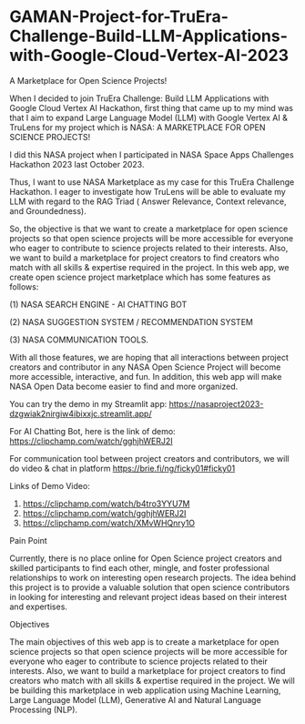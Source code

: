 # GAMAN-Project-for-TruEra-Challenge-Build-LLM-Applications-with-Google-Cloud-Vertex-AI-2023
A Marketplace for Open Science Projects!  

When I decided to join TruEra Challenge: Build LLM Applications with Google Cloud Vertex AI Hackathon, first thing that came up to my mind was that I aim to expand Large Language Model (LLM) with Google Vertex AI & TruLens for my project which is NASA: A MARKETPLACE FOR OPEN SCIENCE PROJECTS!

I did this NASA project when I participated in NASA Space Apps Challenges Hackathon 2023 last October 2023.

Thus, I want to use NASA Marketplace as my case for this TruEra Challenge Hackathon. I eager to investigate how TruLens will be able to evaluate my LLM with regard to the RAG Triad ( Answer Relevance, Context relevance, and Groundedness).

So, the objective is that we want to create a marketplace for open science projects so that open science projects will be more accessible for everyone who eager to contribute to science projects related to their interests. Also, we want to build a marketplace for project creators to find creators who match with all skills & expertise required in the project. In this web app, we create open science project marketplace which has some features as follows: 

(1) NASA SEARCH ENGINE - AI CHATTING BOT 

(2) NASA SUGGESTION SYSTEM / RECOMMENDATION SYSTEM 

(3) NASA COMMUNICATION TOOLS. 

With all those features, we are hoping that all interactions between project creators and contributor in any NASA Open Science Project will become more accessible, interactive, and fun. In addition, this web app will make NASA Open Data become easier to find and more organized.

You can try the demo in my Streamlit app: https://nasaproject2023-dzgwiak2nirgiw4ibixxjc.streamlit.app/

For AI Chatting Bot, here is the link of demo: https://clipchamp.com/watch/gghjhWERJ2I

For communication tool between project creators and contributors, we will do video & chat in platform https://brie.fi/ng/ficky01#ficky01


Links of Demo Video:
1. https://clipchamp.com/watch/b4tro3YYU7M
2. https://clipchamp.com/watch/gghjhWERJ2I
3. https://clipchamp.com/watch/XMvWHQnry1O

Pain Point

Currently, there is no place online for Open Science project creators and skilled participants to find each other, mingle, and foster professional relationships to work on interesting open research projects. The idea behind this project is to provide a valuable solution that open science contributors in looking for interesting and relevant project ideas based on their interest and expertises.

Objectives

The main objectives of this web app is to create a marketplace for open science projects so that open science projects will be more accessible for everyone who eager to contribute to science projects related to their interests. Also, we want to build a marketplace for project creators to find creators who match with all skills & expertise required in the project. We will be building this marketplace in web application using Machine Learning, Large Language Model (LLM), Generative AI and Natural Language Processing (NLP).
